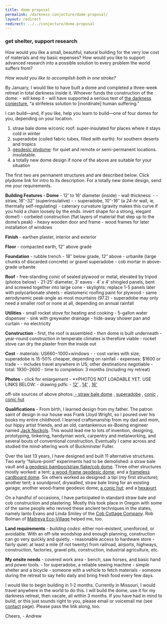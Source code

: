 ```yaml
---
title: dome proposal
permalink: /darkness-conjecture/dome-proposal/
layout: redirect
redirect: ../../conjecture/dome-proposal
---
```


### get shelter, support research

How would you like a small, beautiful, natural building for the very low cost of materials and my basic expenses? How would you like to support advanced research into a possible solution to every problem the world suffers from?

*How would you like to accomplish both in one stroke?*

By January, I would like to have built a dome and completed a three-week retreat in total darkness inside it. Whoever funds the construction of the dome:
    - will keep it
    - will have supported a serious test of [the darkness conjecture](/conjecture/), “a strifeless solution to [inordinate] human suffering.”

I can build—and, if you like, help you learn to build—one of four domes for you, depending on your location.

1.  straw bale dome w/conic roof: super-insulated for places where it stays cold in winter
2.  superadobe (coiled fabric tubes, filled with earth): for southern deserts and tropics
3.  [geodesic plydome](/geodesic-plydome): for quiet and remote or semi-permanent locations. insulatable.
4.  a totally new dome design if none of the above are suitable for your situation

The first two are permanent structures and are described below. Click plydome link for intro to its description. For a totally new dome design, send me your requirements.

**Building Features
    - Dome**
    - 12’ to 16’ diameter (inside)
    - wall thickness:
    - - straw, 18″-32″ (superinsulative)
    - - superadobe, 10″-16″ (a *24-hr* wall, ie, thermally self-regulating)
    - catenary curvature (gravity makes this curve if you hold a chain loosely by the ends. invert shape for a strong, elegant dome!)
    - corbeled construction (flat layers of material that step up to the dome’s peak)
    - heavy wooden door and frame
    - wood frames for later installation of windows

**Finish**
    - earthen plaster, interior and exterior

**Floor**
    - compacted earth, 12″ above grade

**Foundation**
    - rubble trench
    - 18″ below grade, 12″ above
    - urbanite (large chunks of discarded concrete) or gravel superadobe
    - cob mortar in above-grade urbanite

**Roof**
    - free-standing *conic* of sealed plywood or metal, elevated by tripod (photos below)
    - 21-25’ diameter, 3’ eaves
    - 4’ x 4’ shingled panels, bent and screwed together into large cone
    - skylights: replace 1-5 panels later with polycarbonate sheets
    - elastomeric roofing paint for plywood
    - same aerodynamic peak-angle as most mountains (97.2)
    - superadobe may only need a smaller roof or none at all, depending on annual rainfall

**Utilities**
    - small rocket stove for heating and cooking
    - 5-gallon water dispenser
    - sink with greywater drainage
    - hide-away shower pan and curtain
    - no electricity

**Construction**
    - first, the roof is assembled
    - *then* dome is built underneath
    - year-round construction in temperate climates is therefore viable
    - rocket stove can dry the plaster from the inside out

**Cost**
    - materials: US$660-$1000+windows
    - - cost varies with size; superadobe is 15-50% cheaper, depending on rainfall
    - expenses: $1600 or trade
    - - includes travel anywhere in US; other destinations negotiable
    - total: $1930-$2600
    - time to completion: 3 months (including my retreat)

**Photos**
    - click for enlargement
    - **PHOTOS NOT LOADABLE YET. USE LINKS BELOW:
    - drawing pdfs:
    - [12’](https://andrewdurham.shutterfly.com/314) , [14’](https://andrewdurham.shutterfly.com/314#318) , [16’](https://andrewdurham.shutterfly.com/314#316)

off-site sources of above photos:[
    - straw bale dome](https://www.flickr.com/photos/11556025@N08/1127865106/in/photostream/) , [superadobe](https://calearth.org/building-designs/emergency-sandbag-shelter.html) , [conic](https://conicshelter.com/) , [conic hut](https://andrewdurham.shutterfly.com/8)

**Qualifications**
    - From birth, I learned design from my father. The patron saint of design in our house was Frank Lloyd Wright, so I poured over his books my entire childhood. I learned craftsmanship from my dad and mom, our hippy artist friends, and an old, cantankerous ex-Boeing engineer named [Jack Nuckols](https://rockcreekmetalcraft.com/). This would lead me to lots of invention, designing, prototyping, tinkering, handyman work, carpentry and metalworking, and several bouts of conventional construction. Eventually I came across and studied the mind-altering work of Buckminster Fuller.

Over the last 13 years, I have designed and built 11 alternative structures. Two early “failure-point” experiments had to be demolished: a straw bale vault and [a geodesic bamboo/straw flake/cob dome](https://andrewdurham.shutterfly.com/271). Three other structures mostly worked: a tent; [a wood-frame geodesic dome](https://andrewdurham.shutterfly.com/128); and a [frameless cardboard dome](https://andrewdurham.shutterfly.com/72). Six others worked as designed: a tipi (my first structure); another tent; a soundproof, drywalled, straw bale lining for an existing garage; another wood-frame geodesic dome; [a conic hut](https://andrewdurham.shutterfly.com/8); and a [hexayurt](https://andrewdurham.com/2009/07/design-bonanza/).

On a handful of occasions, I have participated in standard straw bale and cob construction and plastering. Mostly this took place in Oregon with some of the same people who revived these ancient techniques in the states, namely Ianto Evans and Linda Smiley of the [Cob Cottage Company](https://cobcottage.com/). Rob Bolman of [Maitreya Eco-Village](https://www.maitreyaecovillage.org/) helped me, too.

**Land requirements**
    - *building codes*: either non-existent, unenforced, or avoidable. With an off-site woodshop and enough planning, construction can go very quickly and quietly.
    - reasonable access to hardware store
    - fairly quiet: at least a mile (if not twenty) from railroad, airports, highways, construction, factories, gravel pits, construction, industrial agriculture, etc.

**My onsite needs**
    - covered work area
    - bench, saw horses, and basic hand and power tools.
    - for superadobe, a reliable sewing machine
    - simple shelter and a bicycle
    - someone with a vehicle to fetch materials
    - someone during the retreat to say hello daily and bring fresh food every few days.

I would like to begin building in 1-2 months. Currently in Missouri, I would travel anywhere in the world to do this. I will build the dome, use it for my darkness retreat, then vacate, all within 3 months. If you have had in mind to build, or this just sounds right to you, please email or voicemail me (see [contact](/about#contact) page). Please pass the link along, too.

Cheers,
    - Andrew


